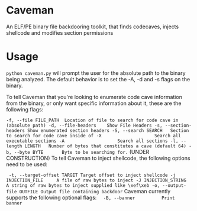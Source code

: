 # Caveman
An ELF/PE binary file backdooring toolkit, that finds codecaves, injects shellcode and modifies section permissions

# Usage

`python caveman.py` will prompt the user for the absolute path to the binary being analyzed. The default behavior is to set the -A, -d and -s flags on the binary.

To tell Caveman that you're looking to enumerate code cave information from the binary, or only want specific information about it, these are the following flags:

`
  -f, --file FILE_PATH  Location of file to search for code cave in (absolute
                        path)
  -d, --file-headers    Show File Headers
  -s, --section-headers
                        Show enumerated section headers
  -S, --search SEARCH   Section to search for code cave inside of
  -X                    Search all executable sections
  -A                    Search all sections
  -l, --length LENGTH   Number of bytes that constitutes a cave (default 64)
  -b, --byte BYTE       Byte to be searching for.
  `
  (UNDER CONSTRUCTION) To tell Caveman to inject shellcode, the following options need to be used:


`  -t, --target-offset TARGET
                        Target offset to inject shellcode
  -j INJECTION_FILE     A file of raw bytes to inject
  -J INJECTION_STRING   A string of raw bytes to inject supplied like \xef\xeb
  -o, --output-file OUTFILE
                        Output file containing backdoor
  `
  Caveman currently supports the following optional flags:
`  
-B, --banner          Print banner
`
